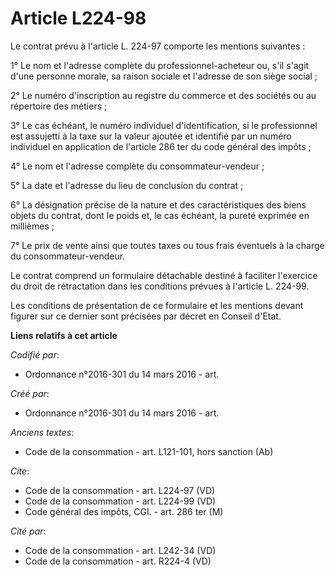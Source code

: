# Article L224-98

Le contrat prévu à l'article L. 224-97 comporte les mentions suivantes : 

1° Le nom et l'adresse complète du professionnel-acheteur ou, s'il s'agit d'une personne morale, sa raison sociale et
l'adresse de son siège social ; 

2° Le numéro d'inscription au registre du commerce et des sociétés ou au répertoire des métiers ; 

3° Le cas échéant, le numéro individuel d'identification, si le professionnel est assujetti à la taxe sur la valeur ajoutée
et identifié par un numéro individuel en application de l'article 286 ter du code général des impôts ; 

4° Le nom et l'adresse complète du consommateur-vendeur ; 

5° La date et l'adresse du lieu de conclusion du contrat ; 

6° La désignation précise de la nature et des caractéristiques des biens objets du contrat, dont le poids et, le cas échéant,
la pureté exprimée en millièmes ; 

7° Le prix de vente ainsi que toutes taxes ou tous frais éventuels à la charge du consommateur-vendeur. 

Le contrat comprend un formulaire détachable destiné à faciliter l'exercice du droit de rétractation dans les conditions
prévues à l'article L. 224-99. 

Les conditions de présentation de ce formulaire et les mentions devant figurer sur ce dernier sont précisées par décret en
Conseil d'Etat.

**Liens relatifs à cet article**

_Codifié par_:

  - Ordonnance n°2016-301 du 14 mars 2016 - art.

_Créé par_:

  - Ordonnance n°2016-301 du 14 mars 2016 - art.

_Anciens textes_:

  - Code de la consommation - art. L121-101, hors sanction (Ab)

_Cite_:

  - Code de la consommation - art. L224-97 (VD)
  - Code de la consommation - art. L224-99 (VD)
  - Code général des impôts, CGI. - art. 286 ter (M)

_Cité par_:

  - Code de la consommation - art. L242-34 (VD)
  - Code de la consommation - art. R224-4 (VD)

